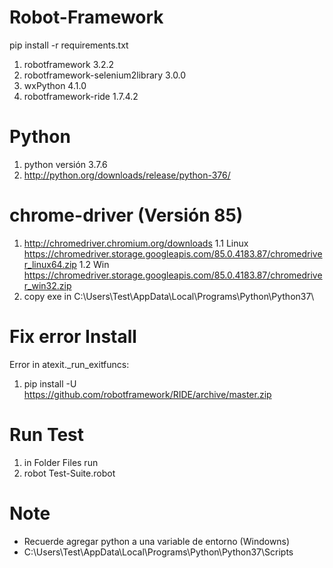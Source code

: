 # Robot-Framework
pip install -r requirements.txt
1. robotframework 3.2.2
2. robotframework-selenium2library 3.0.0
3. wxPython 4.1.0
4. robotframework-ride 1.7.4.2
# Python
1. python versión 3.7.6
2. http://python.org/downloads/release/python-376/
# chrome-driver (Versión 85)
1. http://chromedriver.chromium.org/downloads
1.1 Linux https://chromedriver.storage.googleapis.com/85.0.4183.87/chromedriver_linux64.zip
1.2 Win https://chromedriver.storage.googleapis.com/85.0.4183.87/chromedriver_win32.zip
2. copy exe in C:\Users\Test\AppData\Local\Programs\Python\Python37\
# Fix error Install
Error in atexit._run_exitfuncs:
1. pip install -U https://github.com/robotframework/RIDE/archive/master.zip
# Run Test
1. in Folder Files run
2. robot Test-Suite.robot
# Note
- Recuerde agregar python a una variable de entorno (Windowns)
- C:\Users\Test\AppData\Local\Programs\Python\Python37\Scripts
